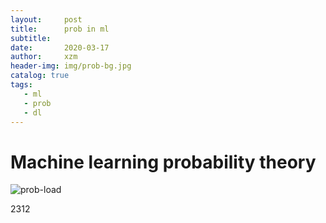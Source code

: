 ```yaml
---
layout:     post
title:      prob in ml
subtitle:    
date:       2020-03-17
author:     xzm
header-img: img/prob-bg.jpg
catalog: true
tags:
   - ml
   - prob
   - dl
---
```


# Machine learning probability theory

![prob-load](https://github.com/YAyaXM/YAyaXM.github.io/blob/master/img/prob.jpg)

2312
